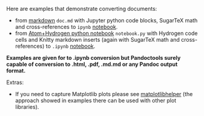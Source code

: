 Here are examples that demonstrate converting documents:

* from [markdown](doc.md.md) `doc.md` with Jupyter python code blocks, SugarTeX math and cross-references to `ipynb` [notebook](https://nbviewer.jupyter.org/github/kiwi0fruit/pandoctools/blob/master/examples/doc.ipynb).
* from [Atom+Hydrogen python notebook](notebook.py) `notebook.py` with Hydrogen code cells and Knitty markdown inserts (again with SugarTeX math and cross-references) to `.ipynb` [notebook](https://nbviewer.jupyter.org/github/kiwi0fruit/pandoctools/blob/master/examples/notebook.ipynb).

**Examples are given for to .ipynb conversion but Pandoctools surely capable of conversion to .html, .pdf, .md.md or any Pandoc output format.**

Extras:

* If you need to capture Matplotlib plots please see [matplotlibhelper](https://github.com/kiwi0fruit/matplotlibhelper) (the approach showed in examples there can be used with other plot libraries).
